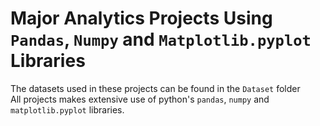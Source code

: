 # Major Analytics Projects Using `Pandas`, `Numpy` and `Matplotlib.pyplot` Libraries

The datasets used in these projects can be found in the `Dataset` folder  
All projects makes extensive use of python's `pandas`, `numpy` and `matplotlib.pyplot` libraries.